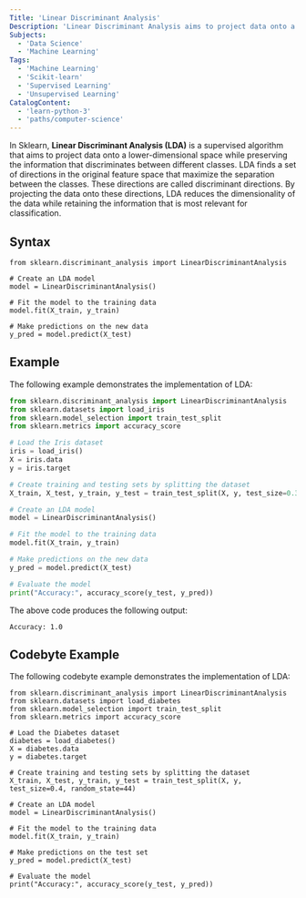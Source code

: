 ```yaml
---
Title: 'Linear Discriminant Analysis'
Description: 'Linear Discriminant Analysis aims to project data onto a lower-dimensional space while preserving the information that discriminates between different classes.'
Subjects:
  - 'Data Science'
  - 'Machine Learning'
Tags:
  - 'Machine Learning'
  - 'Scikit-learn'
  - 'Supervised Learning'
  - 'Unsupervised Learning'
CatalogContent:
  - 'learn-python-3'
  - 'paths/computer-science'
---
```


In Sklearn, **Linear Discriminant Analysis (LDA)** is a supervised algorithm that aims to project data onto a lower-dimensional space while preserving the information that discriminates between different classes. LDA finds a set of directions in the original feature space that maximize the separation between the classes. These directions are called discriminant directions. By projecting the data onto these directions, LDA reduces the dimensionality of the data while retaining the information that is most relevant for classification.

## Syntax

```pseudo
from sklearn.discriminant_analysis import LinearDiscriminantAnalysis

# Create an LDA model
model = LinearDiscriminantAnalysis()

# Fit the model to the training data
model.fit(X_train, y_train)

# Make predictions on the new data
y_pred = model.predict(X_test)
```

## Example

The following example demonstrates the implementation of LDA:

```py
from sklearn.discriminant_analysis import LinearDiscriminantAnalysis
from sklearn.datasets import load_iris
from sklearn.model_selection import train_test_split
from sklearn.metrics import accuracy_score

# Load the Iris dataset
iris = load_iris()
X = iris.data
y = iris.target

# Create training and testing sets by splitting the dataset
X_train, X_test, y_train, y_test = train_test_split(X, y, test_size=0.3, random_state=42)

# Create an LDA model
model = LinearDiscriminantAnalysis()

# Fit the model to the training data
model.fit(X_train, y_train)

# Make predictions on the new data
y_pred = model.predict(X_test)

# Evaluate the model
print("Accuracy:", accuracy_score(y_test, y_pred))
```

The above code produces the following output:

```shell
Accuracy: 1.0
```

## Codebyte Example

The following codebyte example demonstrates the implementation of LDA:

```codebyte/python
from sklearn.discriminant_analysis import LinearDiscriminantAnalysis
from sklearn.datasets import load_diabetes
from sklearn.model_selection import train_test_split
from sklearn.metrics import accuracy_score

# Load the Diabetes dataset
diabetes = load_diabetes()
X = diabetes.data
y = diabetes.target

# Create training and testing sets by splitting the dataset
X_train, X_test, y_train, y_test = train_test_split(X, y, test_size=0.4, random_state=44)

# Create an LDA model
model = LinearDiscriminantAnalysis()

# Fit the model to the training data
model.fit(X_train, y_train)

# Make predictions on the test set
y_pred = model.predict(X_test)

# Evaluate the model
print("Accuracy:", accuracy_score(y_test, y_pred))
```
